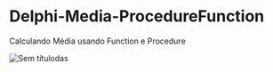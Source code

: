 # Delphi-Media-ProcedureFunction
 Calculando Média usando Function e Procedure

![Sem títulodas](https://user-images.githubusercontent.com/101216376/187732006-bd623c95-387b-40a2-aa2e-8c2a659a72de.png)
